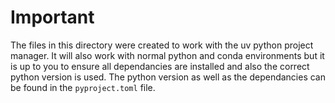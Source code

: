 # Important

The files in this directory were created to work with the uv python project manager. It will also work with normal python and conda environments but it is up to you to ensure all dependancies are installed and also the correct python version is used. The python version as well as the dependancies can be found in the ```pyproject.toml``` file.

